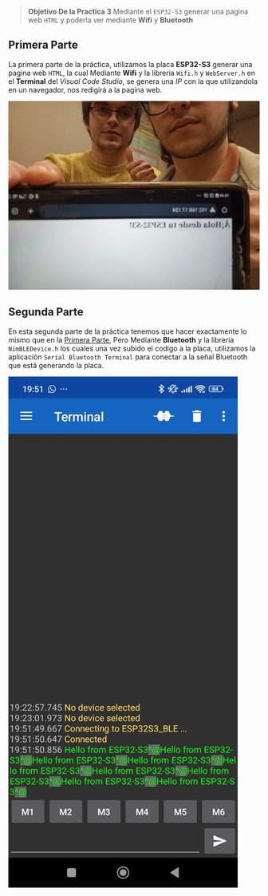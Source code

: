 > **Objetivo De la Practica 3** Mediante el `ESP32-S3` generar una pagina web `HTML` y poderla ver mediante **Wifi** y **Bluetooth**

## Primera Parte
La primera parte de la práctica, utilizamos la placa **ESP32-S3** generar una pagina web `HTML`, la cual
Mediante **Wifi** y la libreria `Wifi.h` y `WebServer.h` en el **Terminal** del _Visual Code Studio_, se genera una _IP_ con la que utilizandola en un navegador, nos redigirá a la pagina web.

 ![Foto de la web HTML del ESP32-S3 mediante Conexión Wifi](Fotos_Pràctica_3_PD/Pràctica_3_1_Foto.jpg)
## Segunda Parte
  En esta segunda parte de la práctica tenemos que hacer exactamente lo mismo que en la [Primera Parte](#Primera-Parte), Pero Mediante **Bluetooth** y la libreria `NimBLEDevice.h` los cuales una vez subido el codigo a la placa, utilizamos la aplicación `Serial Bluetooth Terminal` para conectar a la señal Bluetooth que está generando la placa.
  
  ![Foto de la web HTML del ESP32-S3 mediante Conexión Bluetooth](Fotos_Pràctica_3_PD/Pràctica_3_2_Foto.jpg)

